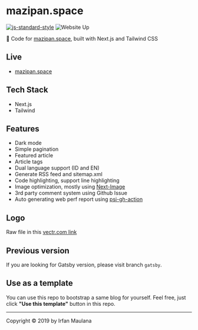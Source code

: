 # mazipan.space

[![js-standard-style](https://img.shields.io/badge/code%20style-standard-brightgreen.svg)](http://standardjs.com) ![Website Up](https://img.shields.io/website-up-down-brightgreen-red/https/mazipan.space.svg)

👿 Code for [mazipan.space](https://mazipan.space/), built with Next.js and Tailwind CSS

## Live

- [mazipan.space](https://mazipan.space/)

## Tech Stack

- Next.js
- Tailwind

## Features

- Dark mode
- Simple pagination
- Featured article
- Article tags
- Dual language support (ID and EN)
- Generate RSS feed and sitemap.xml
- Code highlighting, support line highlighting
- Image optimization, mostly using [Next-Image](https://nextjs.org/docs/api-reference/next/image)
- 3rd party comment system using Github Issue
- Auto generating web perf report using [psi-gh-action](https://github.com/mazipan/psi-gh-action)

## Logo

Raw file in this [vectr.com link](https://vectr.com/mazipan/i7V7tBB5z.png?width=512&height=512&select=i7V7tBB5zpage0)

## Previous version

If you are looking for Gatsby version, please visit branch `gatsby`.

## Use as a template

You can use this repo to bootstrap a same blog for yourself.
Feel free, just click **"Use this template"** button in this repo.

----

Copyright © 2019 by Irfan Maulana
